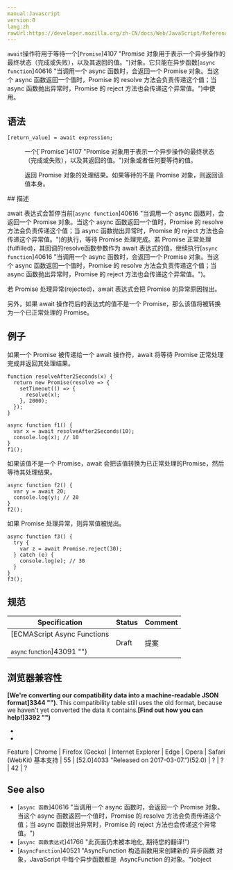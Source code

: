 ```yaml
---
manual:Javascript
version:0
lang:zh
rawUrl:https://developer.mozilla.org/zh-CN/docs/Web/JavaScript/Reference/Operators/await
---
```






`await`操作符用于等待一个[`Promise`]4107 "Promise 对象用于表示一个异步操作的最终状态（完成或失败），以及其返回的值。")对象。它只能在异步函数[`async function`]40616 "当调用一个 async 函数时，会返回一个 Promise 对象。当这个 async 函数返回一个值时，Promise 的 resolve 方法会负责传递这个值；当 async 函数抛出异常时，Promise 的 reject 方法也会传递这个异常值。")中使用。


## 语法<a name="语法"></a>

```
[return_value] = await expression;
```
<dl><dt id=''></dt><dd>一个[`Promise`]4107 "Promise 对象用于表示一个异步操作的最终状态（完成或失败），以及其返回的值。")对象或者任何要等待的值。</dd><dt id=''></dt><dd>

返回 Promise 对象的处理结果。如果等待的不是 Promise 对象，则返回该值本身。

</dd></dl>
## 描述<a name="描述"></a>


await 表达式会暂停当前[`async function`]40616 "当调用一个 async 函数时，会返回一个 Promise 对象。当这个 async 函数返回一个值时，Promise 的 resolve 方法会负责传递这个值；当 async 函数抛出异常时，Promise 的 reject 方法也会传递这个异常值。")的执行，等待 Promise 处理完成。若 Promise 正常处理(fulfilled)，其回调的resolve函数参数作为 await 表达式的值，继续执行[`async function`]40616 "当调用一个 async 函数时，会返回一个 Promise 对象。当这个 async 函数返回一个值时，Promise 的 resolve 方法会负责传递这个值；当 async 函数抛出异常时，Promise 的 reject 方法也会传递这个异常值。")。



若 Promise 处理异常(rejected)，await 表达式会把 Promise 的异常原因抛出。



另外，如果 await 操作符后的表达式的值不是一个 Promise，那么该值将被转换为一个已正常处理的 Promise。


## 例子<a name="例子"></a>


如果一个 Promise 被传递给一个 await 操作符，await 将等待 Promise 正常处理完成并返回其处理结果。


```
function resolveAfter2Seconds(x) {
  return new Promise(resolve => {
    setTimeout(() => {
      resolve(x);
    }, 2000);
  });
}

async function f1() {
  var x = await resolveAfter2Seconds(10);
  console.log(x); // 10
}
f1();
```


如果该值不是一个 Promise，await 会把该值转换为已正常处理的Promise，然后等待其处理结果。


```
async function f2() {
  var y = await 20;
  console.log(y); // 20
}
f2();
```


如果 Promise 处理异常，则异常值被抛出。


```
async function f3() {
  try {
    var z = await Promise.reject(30);
  } catch (e) {
    console.log(e); // 30
  }
}
f3();
```

## 规范<a name="规范"></a>

Specification | Status | Comment 
 ---  |  ---  |  ---  | 
[ECMAScript Async Functions<br></br><small>async function</small>]43091 "") | Draft | 提案 


## 浏览器兼容性<a name="浏览器兼容性"></a>


**[We&#39;re converting our compatibility data into a machine-readable JSON format]3344 "")**. This compatibility table still uses the old format, because we haven&#39;t yet converted the data it contains.**[Find out how you can help!]3392 "")**


* 
* 

Feature | Chrome | Firefox (Gecko) | Internet Explorer | Edge | Opera | Safari (WebKit) 
基本支持 | 55 | [52.0]4033 "Released on 2017-03-07.")(52.0) | ? | ? | 42 | ? 





## See also<a name="See_also"></a>

* [`async 函数`]40616 "当调用一个 async 函数时，会返回一个 Promise 对象。当这个 async 函数返回一个值时，Promise 的 resolve 方法会负责传递这个值；当 async 函数抛出异常时，Promise 的 reject 方法也会传递这个异常值。")
* [`async 函数表达式`]41766 "此页面仍未被本地化, 期待您的翻译!")
* [`AsyncFunction`]40521 "AsyncFunction 构造函数用来创建新的 异步函数 对象，JavaScript 中每个异步函数都是  AsyncFunction 的对象。")object



